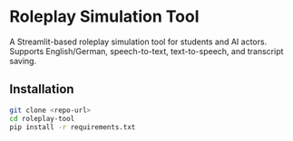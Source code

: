 # Roleplay Simulation Tool

A Streamlit-based roleplay simulation tool for students and AI actors. Supports English/German, speech-to-text, text-to-speech, and transcript saving.

## Installation

```bash
git clone <repo-url>
cd roleplay-tool
pip install -r requirements.txt

